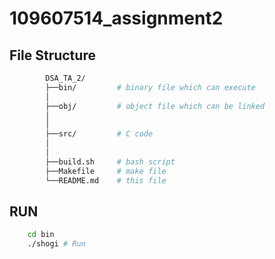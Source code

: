 # 109607514_assignment2

## File Structure

```bash
        DSA_TA_2/
        ├──bin/         # binary file which can execute
        │   
        ├──obj/         # object file which can be linked
        │ 
        │   
        ├──src/         # C code
        │   
        │
        ├──build.sh     # bash script
        ├──Makefile     # make file
        └──README.md    # this file 
```
## RUN
```sh
    cd bin
    ./shogi # Run
```